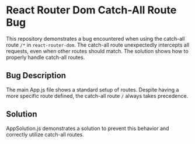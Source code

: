 # React Router Dom Catch-All Route Bug

This repository demonstrates a bug encountered when using the catch-all route `/*` in `react-router-dom`.  The catch-all route unexpectedly intercepts all requests, even when other routes should match. The solution shows how to properly handle catch-all routes.

## Bug Description

The main App.js file shows a standard setup of routes.  Despite having a more specific route defined, the catch-all route `/` always takes precedence. 

## Solution

AppSolution.js demonstrates a solution to prevent this behavior and correctly utilize catch-all routes.